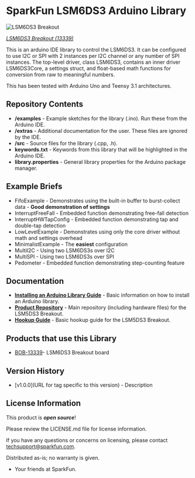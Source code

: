 SparkFun LSM6DS3 Arduino Library
========================================

![LSM6DS3 Breakout](https://cdn.sparkfun.com/assets/learn_tutorials/4/1/6/perspective.jpg)

[*LSM6DS3 Breakout (13339)*](https://www.sparkfun.com/products/13339)

This is an arduino IDE library to control the LSM6DS3.  It can be configured to use I2C or SPI with 2 instances per I2C channel or any number of SPI instances.  The top-level driver, class LSM6DS3, contains an inner driver LSM6DS3Core, a settings struct, and float-based math functions for conversion from raw to meaningful numbers.

This has been tested with Arduino Uno and Teensy 3.1 architectures.

Repository Contents
-------------------

* **/examples** - Example sketches for the library (.ino). Run these from the Arduino IDE. 
* **/extras** - Additional documentation for the user. These files are ignored by the IDE. 
* **/src** - Source files for the library (.cpp, .h).
* **keywords.txt** - Keywords from this library that will be highlighted in the Arduino IDE. 
* **library.properties** - General library properties for the Arduino package manager. 

Example Briefs
--------------

* FifoExample - Demonstrates using the built-in buffer to burst-collect data - **Good demonstration of settings**
* InterruptFreeFall - Embedded function demonstrating free-fall detection
* InterruptHWTapConfig - Embedded function demonstrating tap and double-tap detection
* LowLevelExample - Demonstrates using only the core driver without math and settings overhead
* MinimalistExample - The **easiest** configuration
* MultiI2C - Using two LSM6DS3s over I2C
* MultiSPI - Using two LSM6DS3s over SPI
* Pedometer - Embedded function demonstrating step-counting feature

Documentation
--------------

* **[Installing an Arduino Library Guide](https://learn.sparkfun.com/tutorials/installing-an-arduino-library)** - Basic information on how to install an Arduino library.
* **[Product Repository](https://github.com/sparkfun/LSM6DS3_Breakout/)** - Main repository (including hardware files) for the LSM5DS3 Breakout.
* **[Hookup Guide](https://learn.sparkfun.com/tutorials/lsm6ds3-breakout-hookup-guide)** - Basic hookup guide for the LSM5DS3 Breakout.

Products that use this Library 
---------------------------------

* [BOB-13339](https://www.sparkfun.com/products/13339)- LSM6DS3 Breakout board

Version History
---------------

* [v1.0.0](URL for tag specific to this version) - Description 

License Information
-------------------

This product is _**open source**_! 

Please review the LICENSE.md file for license information. 

If you have any questions or concerns on licensing, please contact techsupport@sparkfun.com.

Distributed as-is; no warranty is given.

- Your friends at SparkFun.

